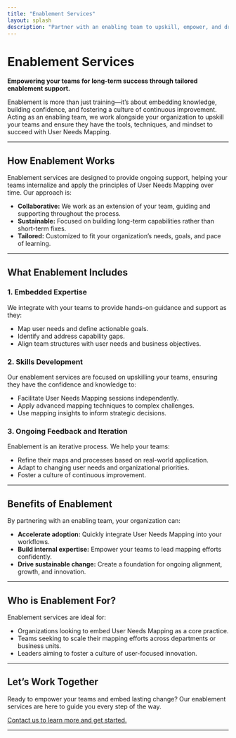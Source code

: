 ```yaml
---
title: "Enablement Services"
layout: splash
description: "Partner with an enabling team to upskill, empower, and drive sustainable change through User Needs Mapping."
---
```


# Enablement Services

**Empowering your teams for long-term success through tailored enablement support.**

Enablement is more than just training—it’s about embedding knowledge, building confidence, and fostering a culture of continuous improvement. Acting as an enabling team, we work alongside your organization to upskill your teams and ensure they have the tools, techniques, and mindset to succeed with User Needs Mapping.

---

## How Enablement Works

Enablement services are designed to provide ongoing support, helping your teams internalize and apply the principles of User Needs Mapping over time. Our approach is:

- **Collaborative:** We work as an extension of your team, guiding and supporting throughout the process.
- **Sustainable:** Focused on building long-term capabilities rather than short-term fixes.
- **Tailored:** Customized to fit your organization’s needs, goals, and pace of learning.

---

## What Enablement Includes

### 1. Embedded Expertise

We integrate with your teams to provide hands-on guidance and support as they:
- Map user needs and define actionable goals.
- Identify and address capability gaps.
- Align team structures with user needs and business objectives.

### 2. Skills Development

Our enablement services are focused on upskilling your teams, ensuring they have the confidence and knowledge to:
- Facilitate User Needs Mapping sessions independently.
- Apply advanced mapping techniques to complex challenges.
- Use mapping insights to inform strategic decisions.

### 3. Ongoing Feedback and Iteration

Enablement is an iterative process. We help your teams:
- Refine their maps and processes based on real-world application.
- Adapt to changing user needs and organizational priorities.
- Foster a culture of continuous improvement.

---

## Benefits of Enablement

By partnering with an enabling team, your organization can:
- **Accelerate adoption:** Quickly integrate User Needs Mapping into your workflows.
- **Build internal expertise:** Empower your teams to lead mapping efforts confidently.
- **Drive sustainable change:** Create a foundation for ongoing alignment, growth, and innovation.

---

## Who is Enablement For?

Enablement services are ideal for:
- Organizations looking to embed User Needs Mapping as a core practice.
- Teams seeking to scale their mapping efforts across departments or business units.
- Leaders aiming to foster a culture of user-focused innovation.

---

## Let’s Work Together

Ready to empower your teams and embed lasting change? Our enablement services are here to guide you every step of the way.

[Contact us to learn more and get started.](/contact)

---

